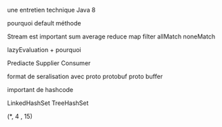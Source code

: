 une entretien technique
Java 8

pourquoi default méthode

Stream est important
sum
average
reduce
map
filter
allMatch
noneMatch

lazyEvaluation + pourquoi

Prediacte
Supplier
Consumer

format de seralisation avec proto
protobuf
proto buffer

important de hashcode

LinkedHashSet
TreeHashSet

(\*, 4 , 15)


